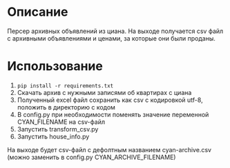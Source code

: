 # Описание

Персер архивных объявлений из циана. На выходе получается csv файл с архивными объявлениями и ценами, за которые они были проданы.

# Использование

1. `pip install -r requirements.txt`
2. Скачать архив с нужными записями об квартирах с циана
3. Полученный excel файл сохранить как csv с кодировкой utf-8, положить в директорию с кодом
4. В config.py при необходимости поменять значение переменной CYAN_FILENAME на csv-файл
5. Запустить transform_csv.py
6. Запустить house_info.py

На выходе будет csv-файл с дефолтным названием cyan-archive.csv (можно заменить в config.py CYAN_ARCHIVE_FILENAME)